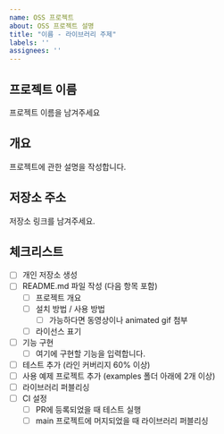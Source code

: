 ```yaml
---
name: OSS 프로젝트
about: OSS 프로젝트 설명
title: "이름 - 라이브러리 주제"
labels: ''
assignees: ''
---
```


## 프로젝트 이름

프로젝트 이름을 남겨주세요

## 개요

프로젝트에 관한 설명을 작성합니다.

## 저장소 주소

저장소 링크를 남겨주세요.

## 체크리스트

- [ ] 개인 저장소 생성
- [ ] README.md 파일 작성 (다음 항목 포함)
  - [ ] 프로젝트 개요
  - [ ] 설치 방법 / 사용 방법
    - [ ] 가능하다면 동영상이나 animated gif 첨부
  - [ ] 라이선스 표기
- [ ] 기능 구현
  - [ ] 여기에 구현할 기능을 입력합니다.
- [ ] 테스트 추가 (라인 커버리지 60% 이상)
- [ ] 사용 예제 프로젝트 추가 (examples 폴더 아래에 2개 이상)
- [ ] 라이브러리 퍼블리싱
- [ ] CI 설정
  - [ ] PR에 등록되었을 때 테스트 실행
  - [ ] main 프로젝트에 머지되었을 때 라이브러리 퍼블리싱
